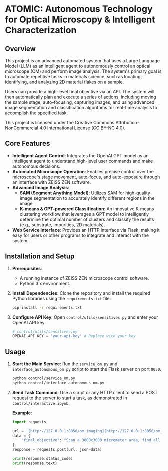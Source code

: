 # ATOMIC: Autonomous Technology for Optical Microscopy \& Intelligent Characterization

## Overview

This project is an advanced automated system that uses a Large Language Model (LLM) as an intelligent agent to autonomously control an optical microscope (OM) and perform image analysis. The system's primary goal is to automate repetitive tasks in materials science, such as locating, identifying, and analyzing 2D material flakes on a sample.

Users can provide a high-level final objective via an API. The system will then automatically plan and execute a series of actions, including moving the sample stage, auto-focusing, capturing images, and using advanced image segmentation and classification algorithms for real-time analysis to accomplish the specified task.

This project is licensed under the Creative Commons Attribution-NonCommercial 4.0 International License (CC BY-NC 4.0).

## Core Features

* **Intelligent Agent Control**: Integrates the OpenAI GPT model as an intelligent agent to understand high-level user commands and make autonomous decisions.
* **Automated Microscope Operation**: Enables precise control over the microscope's stage movement, auto-focus, and auto-exposure through an interface with ZEISS ZEN software.
* **Advanced Image Analysis**:
    * **SAM (Segment Anything Model)**: Utilizes SAM for high-quality image segmentation to accurately identify different regions in the image.
    * **K-means & GPT-powered Classification**: An innovative K-means clustering workflow that leverages a GPT model to intelligently determine the optimal number of clusters and classify the results (e.g., substrate, impurities, 2D materials).
* **Web Service Interface**: Provides an HTTP interface via Flask, making it easy for users or other programs to integrate and interact with the system.

## Installation and Setup

1.  **Prerequisites**:
    * A running instance of ZEISS ZEN microscope control software.
    * Python 3.x environment.

2.  **Install Dependencies**:
    Clone the repository and install the required Python libraries using the `requirements.txt` file:
    ```bash
    pip install -r requirements.txt
    ```

3.  **Configure API Key**:
    Open `control/utils/sensitives.py` and enter your OpenAI API key:
    ```python
    # control/utils/sensitives.py
    OPENAI_API_KEY = 'your-api-key' # Replace with your key
    ```

## Usage

1.  **Start the Main Service**:
    Run the `service_om.py` and `interface_autonomous_om.py` script to start the Flask server on port `8050`.
    ```bash
    python control/service_om.py
    python control/interface_autonomous_om.py
    ```

2.  **Send Task Command**:
    Use a script or any HTTP client to send a POST request to the server to start a task, as demonstrated in `control/interactive.ipynb`.

    **Example**:
    ```python
    import requests

    url = '[http://127.0.0.1:8050/om_imaging](http://127.0.0.1:8050/om_imaging)'
    data = {
        "final_objective": "Scan a 3000x3000 micrometer area, find all 2D material flakes larger than 200 micrometers, and move to the center of the largest one."
    }
    response = requests.post(url, json=data)

    print(response.status_code)
    print(response.text)
    ```
